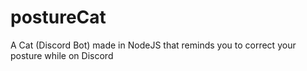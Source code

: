 # postureCat
A Cat (Discord Bot) made in NodeJS that reminds you to correct your posture while on Discord
